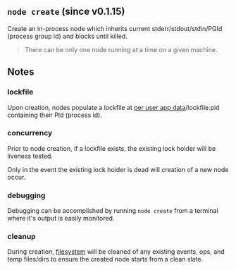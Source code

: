 ## `node create` (since v0.1.15)

Create an in-process node which inherits current
stderr/stdout/stdin/PGId (process group id) and blocks until killed.

> There can be only one node running at a time on a given machine.


## Notes

### lockfile

Upon creation, nodes populate a lockfile at
[per user app data](https://github.com/appdataspec/spec/blob/master/index.md#per-user-app-data)/lockfile.pid
containing their PId (process id).

### concurrency

Prior to node creation, if a lockfile exists, the existing lock holder
will be liveness tested.

Only in the event the existing lock holder is dead will creation of a
new node occur.

### debugging

Debugging can be accomplished by running `node create` from a terminal
where it's output is easily monitored.

### cleanup

During creation, [filesystem](../../filesystem/README.md) will be
cleaned of any existing events, ops, and temp files/dirs to ensure
the created node starts from a clean slate.
